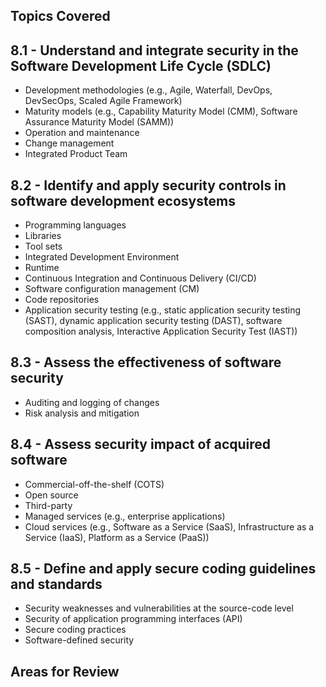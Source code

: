 ## Topics Covered
## 8.1 - Understand and integrate security in the Software Development Life Cycle (SDLC)
- Development methodologies (e.g., Agile, Waterfall, DevOps, DevSecOps, Scaled Agile Framework)
- Maturity models (e.g., Capability Maturity Model (CMM), Software Assurance Maturity Model (SAMM))
- Operation and maintenance
- Change management
- Integrated Product Team
## 8.2 - Identify and apply security controls in software development ecosystems
- Programming languages
- Libraries
- Tool sets
- Integrated Development Environment
- Runtime
- Continuous Integration and Continuous Delivery (CI/CD)
- Software configuration management (CM)
- Code repositories
- Application security testing (e.g., static application security testing (SAST), dynamic application security testing (DAST), software composition analysis, Interactive Application Security Test (IAST))
## 8.3 - Assess the effectiveness of software security
- Auditing and logging of changes
- Risk analysis and mitigation
## 8.4 - Assess security impact of acquired software
- Commercial-off-the-shelf (COTS)
- Open source
- Third-party
- Managed services (e.g., enterprise applications)
- Cloud services (e.g., Software as a Service (SaaS), Infrastructure as a Service (IaaS), Platform as a Service (PaaS))
## 8.5 - Define and apply secure coding guidelines and standards
- Security weaknesses and vulnerabilities at the source-code level
- Security of application programming interfaces (API)
- Secure coding practices
- Software-defined security

## Areas for Review
